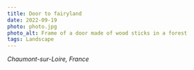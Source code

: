 ```yaml
---
title: Door to fairyland
date: 2022-09-19
photo: photo.jpg
photo_alt: Frame of a door made of wood sticks in a forest
tags: Landscape
---
```


*Chaumont-sur-Loire, France*
